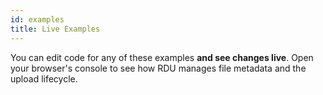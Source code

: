 ```yaml
---
id: examples
title: Live Examples
---
```


You can edit code for any of these examples __and see changes live__. Open your browser's console to see how RDU manages file metadata and the upload lifecycle.

<div id="rsg-root"></div>
<script type="text/javascript" src="./assets/styleguide/build/bundle.7cef6289.js" async="true"></script>
